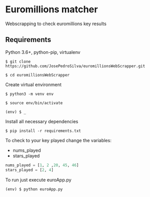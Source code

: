 # Euromillions matcher
Webscrapping to check euromillions key results

## Requirements
Python 3.6+, python-pip, virtualenv

```
$ git clone https://github.com/JosePedroSilva/euromillionsWebScrapper.git

$ cd euromillionsWebScrapper
```

Create virtual environment
```
$ python3 -m venv env

$ source env/bin/activate

(env) $ _
```

Install all necessary dependencies
```
$ pip install -r requirements.txt
```

To check to your key played change the variables: 
- nums_played
- stars_played

```python
nums_played = [1, 2 ,20, 45, 46]
stars_played = [2, 4]
```

To run just execute euroApp.py
```
(env) $ python euroApp.py
```